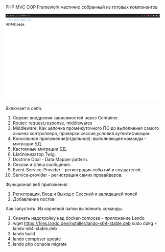 PHP MVC OOP Framework частично собранный из готовых компонентов


![](https://github.com/IgorOlikov/php-oop-framework/blob/main/example-gif.gif)


Включает в себя.
1) Сервис внедрения зависимостей через Container.
2) Router: request,response, middlewares
3) Middleware: Как цепочка промежуточного ПО до выполнения самого экшена контроллера, проверки сессии,условия аутентификации.
4) Консольное приложение(отдельное): выполняющее команды - миграции БД.
5) Кастомные миграции БД.
6) Шаблонизатор Twig.
7) Doctrine Dbal - Data Mapper pattern.
8) Сессии и флеш сообщения.
9) Event-Service-Provider - регистрация событий и слушателей.
10) Service-provider - регистрация самих провайдеров.

Функционал веб приложения.
1) Регистрация, Вход и Выход с Сессией и валидацией полей
2) Добавление постов 

Как запустить.
Из корневой папки выполнить команды:
1) Скачать надстройку над docker-compose - приложение Lando
2) wget https://files.lando.dev/installer/lando-x64-stable.deb
   sudo dpkg -i lando-x64-stable.deb
3) lando build
4) lando composer update
5) lando php console migrate
